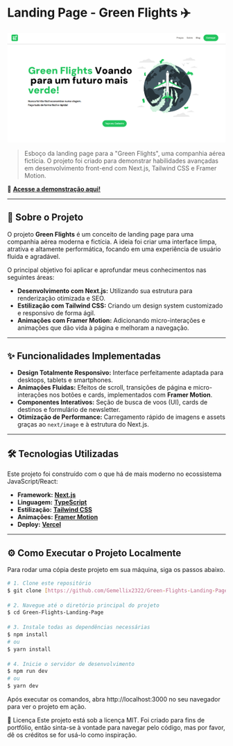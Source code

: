 # Landing Page - Green Flights ✈️

![Preview da landing page da Green Flights](./public/Preview.png)

> Esboço da landing page para a "Green Flights", uma companhia aérea fictícia. O projeto foi criado para demonstrar habilidades avançadas em desenvolvimento front-end com Next.js, Tailwind CSS e Framer Motion.

🔗 **[Acesse a demonstração aqui!](https://green-flights-beige.vercel.app/)**

---

## 📖 Sobre o Projeto

O projeto **Green Flights** é um conceito de landing page para uma companhia aérea moderna e fictícia. A ideia foi criar uma interface limpa, atrativa e altamente performática, focando em uma experiência de usuário fluida e agradável.

O principal objetivo foi aplicar e aprofundar meus conhecimentos nas seguintes áreas:
* **Desenvolvimento com Next.js:** Utilizando sua estrutura para renderização otimizada e SEO.
* **Estilização com Tailwind CSS:** Criando um design system customizado e responsivo de forma ágil.
* **Animações com Framer Motion:** Adicionando micro-interações e animações que dão vida à página e melhoram a navegação.

---

## ✨ Funcionalidades Implementadas

* **Design Totalmente Responsivo:** Interface perfeitamente adaptada para desktops, tablets e smartphones.
* **Animações Fluidas:** Efeitos de scroll, transições de página e micro-interações nos botões e cards, implementados com **Framer Motion**.
* **Componentes Interativos:** Seção de busca de voos (UI), cards de destinos e formulário de newsletter.
* **Otimização de Performance:** Carregamento rápido de imagens e assets graças ao `next/image` e à estrutura do Next.js.

---

## 🛠️ Tecnologias Utilizadas

Este projeto foi construído com o que há de mais moderno no ecossistema JavaScript/React:

* **Framework:** **[Next.js](https://nextjs.org/)**
* **Linguagem:** **[TypeScript](https://www.typescriptlang.org/)**
* **Estilização:** **[Tailwind CSS](https://tailwindcss.com/)**
* **Animações:** **[Framer Motion](https://www.framer.com/motion/)**
* **Deploy:** **[Vercel](https://vercel.com/)**

---

## ⚙️ Como Executar o Projeto Localmente

Para rodar uma cópia deste projeto em sua máquina, siga os passos abaixo.

```bash
# 1. Clone este repositório
$ git clone [https://github.com/Gemellix2322/Green-Flights-Landing-Page.git]

# 2. Navegue até o diretório principal do projeto
$ cd Green-Flights-Landing-Page

# 3. Instale todas as dependências necessárias
$ npm install
# ou
$ yarn install

# 4. Inicie o servidor de desenvolvimento
$ npm run dev
# ou
$ yarn dev
```

Após executar os comandos, abra http://localhost:3000 no seu navegador para ver o projeto em ação.

📝 Licença
Este projeto está sob a licença MIT. Foi criado para fins de portfólio, então sinta-se à vontade para navegar pelo código, mas por favor, dê os créditos se for usá-lo como inspiração.

